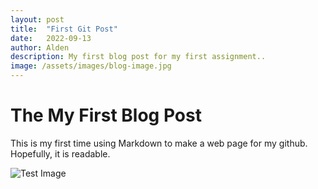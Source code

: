 ```yaml
---
layout: post
title:  "First Git Post"
date:   2022-09-13
author: Alden
description: My first blog post for my first assignment..
image: /assets/images/blog-image.jpg
---
```


# The My First Blog Post

This is my first time using Markdown to make a web page for my github.  Hopefully, it is readable.

![Test Image](https://raw.githubusercontent.com/aldenm01/stat386-projects/main/assets/images/image5.jpg)